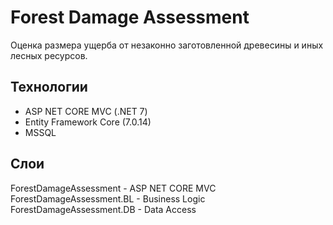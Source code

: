 # Forest Damage Assessment
Оценка размера ущерба от незаконно заготовленной древесины и иных лесных ресурсов.

## Технологии
- ASP NET CORE MVC (.NET 7)
- Entity Framework Core (7.0.14)
- MSSQL

## Слои
ForestDamageAssessment - ASP NET CORE MVC
ForestDamageAssessment.BL - Business Logic
ForestDamageAssessment.DB - Data Access
